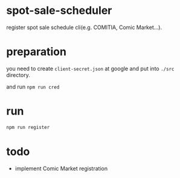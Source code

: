 # spot-sale-scheduler

register spot sale schedule cli(e.g. COMITIA, Comic Market...).

# preparation

you need to create `client-secret.json` at google and put into `./src` directory.

and run `npm run cred`

# run

```bash
npm run register
```

# todo
- implement Comic Market registration
